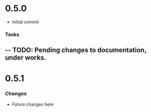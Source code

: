# 0.5.0

- Initial commit

### Tasks
-- TODO: Pending changes to documentation, under works.
-- 

# 0.5.1

### Changes

- Future changes here